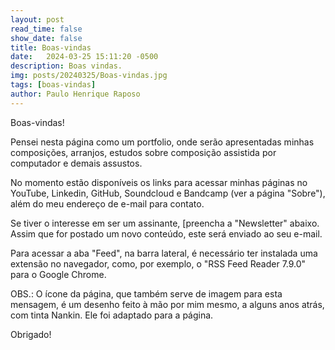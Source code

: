 ```yaml
---
layout: post
read_time: false
show_date: false
title: Boas-vindas
date:   2024-03-25 15:11:20 -0500
description: Boas vindas.
img: posts/20240325/Boas-vindas.jpg 
tags: [boas-vindas]
author: Paulo Henrique Raposo
---
```

Boas-vindas!

Pensei nesta página como um portfolio, onde serão apresentadas minhas composições, arranjos, estudos sobre composição assistida por computador e demais assustos. 

No momento estão disponíveis os links para acessar minhas páginas no YouTube, Linkedin, GitHub, Soundcloud e Bandcamp (ver a página "Sobre"), além do meu endereço de e-mail para contato.

Se tiver o interesse em ser um assinante, [preencha a "Newsletter" abaixo. Assim que for postado um novo conteúdo, este será enviado ao seu e-mail. 

Para acessar a aba "Feed", na barra lateral, é necessário ter instalada uma extensão no navegador, como, por exemplo, o "RSS Feed Reader 7.9.0" para o Google Chrome. 

OBS.: O ícone da página, que também serve de imagem para esta mensagem, é um desenho feito à mão por mim mesmo, a alguns anos atrás, com tinta Nankin. Ele foi adaptado para a página. 
 
Obrigado!
